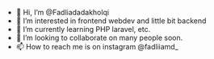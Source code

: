 - 👋 Hi, I’m @Fadliadadakholqi
- 👀 I’m interested in frontend webdev and little bit backend
- 🌱 I’m currently learning PHP laravel, etc.
- 💞️ I’m looking to collaborate on many people soon.
- 📫 How to reach me is on instagram @fadliiamd_

<!---
Fadliadadakholqi/Fadliadadakholqi is a ✨ special ✨ repository because its `README.md` (this file) appears on your GitHub profile.
You can click the Preview link to take a look at your changes.
--->

